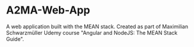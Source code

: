 # A2MA-Web-App
A web application built with the MEAN stack.
Created as part of Maximilian Schwarzmüller Udemy course "Angular and NodeJS: The MEAN Stack Guide".